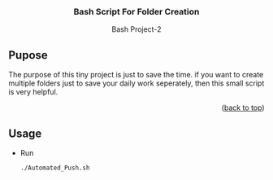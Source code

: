 <!-- Improved compatibility of back to top link: See: https://github.com/othneildrew/Best-README-Template/pull/73 -->
<a name="readme-top"></a>
<!--
*** Thanks for checking out the Best-README-Template. If you have a suggestion
*** that would make this better, please fork the repo and create a pull request
*** or simply open an issue with the tag "enhancement".
*** Don't forget to give the project a star!
*** Thanks again! Now go create something AMAZING! :D
-->



<!-- PROJECT SHIELDS -->
<!--
*** I'm using markdown "reference style" links for readability.
*** Reference links are enclosed in brackets [ ] instead of parentheses ( ).
*** See the bottom of this document for the declaration of the reference variables
*** for contributors-url, forks-url, etc. This is an optional, concise syntax you may use.
*** https://www.markdownguide.org/basic-syntax/#reference-style-links
-->
<!-- PROJECT LOGO -->
<br />
<div align="center">
  <h3 align="center">Bash Script For Folder Creation</h3>
  <p align="center">
    Bash Project-2
    <br />
  </p>
</div>



<!-- USAGE EXAMPLES -->
## Pupose

The purpose of this tiny project is just to save the time. if you want to create multiple folders just 
to save your daily work seperately, then this small script is very helpful.

<p align="right">(<a href="#readme-top">back to top</a>)</p>

## Usage

* Run
  ```sh
  ./Automated_Push.sh
  ```